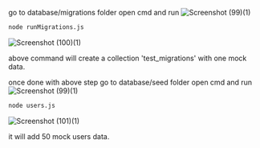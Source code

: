 go to database/migrations folder
open cmd and run 
![Screenshot (99)(1)](https://github.com/AbhishekPandit4/Node_User_Search/assets/171127612/7b81bad8-cc89-4212-aa83-0e8f9c308e67)


```bash
node runMigrations.js
```
![Screenshot (100)(1)](https://github.com/AbhishekPandit4/Node_User_Search/assets/171127612/426d33c6-b899-4fa7-8b7b-ee5ae91e4a0c)

above command will create a collection 'test_migrations' with one mock data.

once done with above step go to database/seed folder
open cmd and run 
![Screenshot (99)(1)](https://github.com/AbhishekPandit4/Node_User_Search/assets/171127612/7b81bad8-cc89-4212-aa83-0e8f9c308e67)
```bash
node users.js
```
![Screenshot (101)(1)](https://github.com/AbhishekPandit4/Node_User_Search/assets/171127612/392eb095-8ac7-422a-96e6-444787ed13ca)

it will add 50 mock users data.
